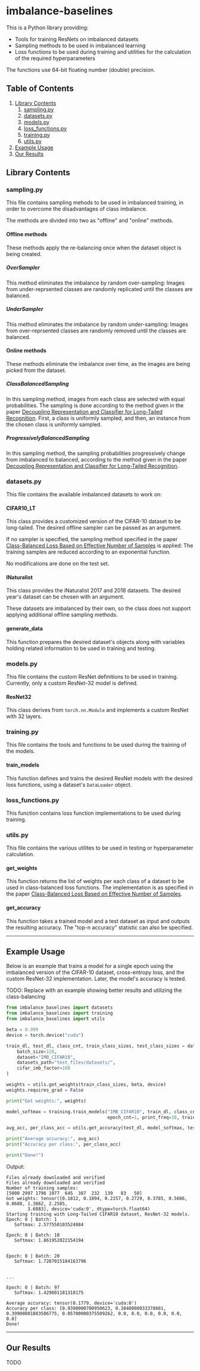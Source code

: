 # imbalance-baselines

This is a Python library providing:
* Tools for training ResNets on imbalanced datasets
* Sampling methods to be used in imbalanced learning
* Loss functions to be used during training and utilities for the calculation of the required hyperparameters

The functions use 64-bit floating number (double) precision.

## Table of Contents
1. [Library Contents](#library-contents)
   1. [sampling.py](#samplingpy)
   2. [datasets.py](#datasetspy)
   3. [models.py](#modelspy)
   4. [loss_functions.py](#loss_functionspy)
   5. [training.py](#trainingpy)
   6. [utils.py](#utilspy)
2. [Example Usage](#example-usage)
3. [Our Results](#our-results)

## Library Contents 

### sampling.py

This file contains sampling mehods to be used in imbalanced training, in order to overcome the disadvantages of
class imbalance. 

The methods are divided into two as "offline" and "online" methods.

#### Offline methods

These methods apply the re-balancing once when the dataset object is being created.

##### OverSampler

This method eliminates the imbalance by random over-sampling: Images from under-reprsented classes are randomly
replicated until the classes are balanced. 

##### UnderSampler

This method eliminates the imbalance by random under-sampling: Images from over-reprsented classes are randomly removed
until the classes are balanced.

#### Online methods

These methods eliminate the imbalance over time, as the images are being picked from the dataset.

##### ClassBalancedSampling

In this sampling method, images from each class are selected with equal probabilities. The sampling is done according to
the method given in the paper [Decoupling Representation and Classifier for Long-Tailed Recognition](https://www.semanticscholar.org/paper/Decoupling-Representation-and-Classifier-for-Kang-Xie/c6ecdf34ab566efb06bd05c4f1bc9bda218f7dc9).
First, a class is uniformly sampled, and then, an instance from the chosen class is uniformly sampled.

##### ProgressivelyBalancedSampling

In this sampling method, the sampling probabilities progressively change from imbalanced to balanced, according to the
method given in the paper [Decoupling Representation and Classifier for Long-Tailed Recognition](https://www.semanticscholar.org/paper/Decoupling-Representation-and-Classifier-for-Kang-Xie/c6ecdf34ab566efb06bd05c4f1bc9bda218f7dc9).

### datasets.py

This file contains the available imbalanced datasets to work on:

#### CIFAR10_LT
This class provides a customized version of the CIFAR-10 dataset to be long-tailed. The desired offline sampler can be passed as an
argument.

If no sampler is specified, the sampling method specified in the paper [Class-Balanced Loss Based on Effective Number of Samples](https://arxiv.org/abs/1901.05555) is applied:
The training samples are reduced according to an exponential function.

No modifications are done on the test set.

#### INaturalist

This class provides the iNaturalist 2017 and 2018 datasets. The desired year's dataset can be chosen with an argument.

These datasets are imbalanced by their own, so the class does not support applying additional offline sampling methods. 

#### generate_data

This function prepares the desired dataset's objects along with variables holding related information to be used in training and
testing.

### models.py

This file contains the custom ResNet definitions to be used in training. Currently, only a custom ResNet-32 model is
defined.

#### ResNet32

This class derives from `torch.nn.Module` and implements a custom ResNet with 32 layers. 

### training.py

This file contains the tools and functions to be used during the training of the models.

#### train_models

This function defines and trains the desired ResNet models with the desired loss functions, using a dataset's `DataLoader` object. 

### loss_functions.py

This function contains loss function implementations to be used during training.

### utils.py

This file contains the various utilites to be used in testing or hyperparameter calculation.

#### get_weights

This function returns the list of weights per each class of a dataset to be used in class-balanced loss functions. The
implementation is as specified in the paper [Class-Balanced Loss Based on Effective Number of Samples](https://arxiv.org/abs/1901.05555).

#### get_accuracy

This function takes a trained model and a test dataset as input and outputs the resulting accuracy. The "top-n accuracy"
statistic can also be specified.

---

## Example Usage

Below is an example that trains a model for a single epoch using the imbalanced version of the CIFAR-10 dataset, cross-entropy loss, and
the custom ResNet-32 implementation. Later, the model's accuracy is tested.

TODO: Replace with an example showing better results and utilizing the class-balancing

```python
from imbalance_baselines import datasets
from imbalance_baselines import training
from imbalance_baselines import utils

beta = 0.999
device = torch.device("cuda")

train_dl, test_dl, class_cnt, train_class_sizes, test_class_sizes = datasets.generate_data(
    batch_size=128,
    dataset="IMB_CIFAR10",
    datasets_path="test_files/datasets/",
    cifar_imb_factor=100
)

weights = utils.get_weights(train_class_sizes, beta, device)
weights.requires_grad = False

print("Got weights:", weights)

model_softmax = training.train_models("IMB_CIFAR10", train_dl, class_cnt, weights, device,
                                      epoch_cnt=1, print_freq=10, train_softmax=True)[2]

avg_acc, per_class_acc = utils.get_accuracy(test_dl, model_softmax, test_class_sizes, device)

print("Average accuracy:", avg_acc)
print("Accuracy per class:", per_class_acc)

print("Done!")
```

Output:

```
Files already downloaded and verified
Files already downloaded and verified
Number of training samples:
[5000 2997 1796 1077  645  387  232  139   83   50]
Got weights: tensor([0.1812, 0.1894, 0.2157, 0.2729, 0.3785, 0.5606, 0.8688, 1.3862, 2.2585,
        3.6883], device='cuda:0', dtype=torch.float64)
Starting training with Long-Tailed CIFAR10 dataset, ResNet-32 models.
Epoch: 0 | Batch: 1
   Softmax: 2.577550103524884

Epoch: 0 | Batch: 10
   Softmax: 1.861952022154194


Epoch: 0 | Batch: 20
   Softmax: 1.7207015184163796


...

Epoch: 0 | Batch: 97
   Softmax: 1.429601181318175

Average accuracy: tensor(0.1779, device='cuda:0')
Accuracy per class: [0.9390000700950623, 0.3840000033378601, 0.39900001883506775, 0.05700000375509262, 0.0, 0.0, 0.0, 0.0, 0.0, 0.0]
Done!

```
---

## Our Results

TODO
